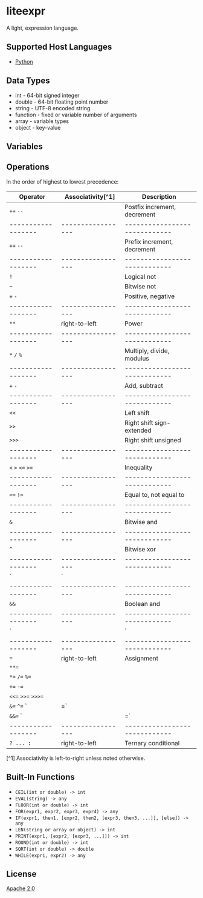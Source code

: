 # liteexpr

A light, expression language.


## Supported Host Languages

* [Python](python)


## Data Types

* int - 64-bit signed integer
* double - 64-bit floating point number
* string - UTF-8 encoded string
* function - fixed or variable number of arguments
* array - variable types
* object - key-value


## Variables




## Operations

In the order of highest to lowest precedence:

| Operator           | Associativity[^1] | Description                   |
| ------------------ | ----------------- | ----------------------------- |
| `++` `--`          |                   | Postfix increment, decrement  |
| ------------------ | ----------------- | ----------------------------- |
| `++` `--`          |                   | Prefix increment, decrement   |
| ------------------ | ----------------- | ----------------------------- |
| `!`                |                   | Logical not                   |
| `~`                |                   | Bitwise not                   |
| `+` `-`            |                   | Positive, negative            |
| ------------------ | ----------------- | ----------------------------- |
| `**`               | right-to-left     | Power                         |
| ------------------ | ----------------- | ----------------------------- |
| `*` `/` `%`        |                   | Multiply, divide, modulus     |
| ------------------ | ----------------- | ----------------------------- |
| `+` `-`            |                   | Add, subtract                 |
| ------------------ | ----------------- | ----------------------------- |
| `<<`               |                   | Left shift                    |
| `>>`               |                   | Right shift sign-extended     |
| `>>>`              |                   | Right shift unsigned          |
| ------------------ | ----------------- | ----------------------------- |
| `<` `>` `<=` `>=`  |                   | Inequality                    |
| ------------------ | ----------------- | ----------------------------- |
| `==` `!=`          |                   | Equal to, not equal to        |
| ------------------ | ----------------- | ----------------------------- |
| `&`                |                   | Bitwise and                   |
| ------------------ | ----------------- | ----------------------------- |
| `^`                |                   | Bitwise xor                   |
| ------------------ | ----------------- | ----------------------------- |
| `|`                |                   | Bitwise or                    |
| ------------------ | ----------------- | ----------------------------- |
| `&&`               |                   | Boolean and                   |
| ------------------ | ----------------- | ----------------------------- |
| `||`               |                   | Boolean or                    |
| ------------------ | ----------------- | ----------------------------- |
| `=`                | right-to-left     | Assignment                    |
| `**=`              |                   |                               |
| `*=` `/=` `%=`     |                   |                               |
| `+=` `-=`          |                   |                               |
| `<<=` `>>=` `>>>=` |                   |                               |
| `&=` `^=` `|=`     |                   |                               |
| `&&=` `||=`        |                   |                               |
| ------------------ | ----------------- | ----------------------------- |
| `? ... :`          | right-to-left     | Ternary conditional           |

[^1] Associativity is left-to-right unless noted otherwise.


## Built-In Functions

* `CEIL(int or double) -> int`
* `EVAL(string) -> any`
* `FLOOR(int or double) -> int`
* `FOR(expr1, expr2, expr3, expr4) -> any`
* `IF(expr1, then1, [expr2, then2, [expr3, then3, ...]], [else]) -> any`
* `LEN(string or array or object) -> int`
* `PRINT(expr1, [expr2, [expr3, ...]]) -> int`
* `ROUND(int or double) -> int`
* `SQRT(int or double) -> double`
* `WHILE(expr1, expr2) -> any`


## License

[Apache 2.0](LICENSE)

